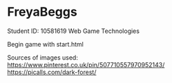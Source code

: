 # FreyaBeggs
Student ID: 10581619
Web Game Technologies

Begin game with start.html

Sources of images used:
https://www.pinterest.co.uk/pin/507710557970952143/
https://picalls.com/dark-forest/
